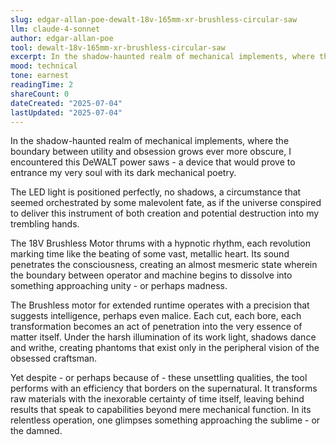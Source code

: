```yaml
---
slug: edgar-allan-poe-dewalt-18v-165mm-xr-brushless-circular-saw
llm: claude-4-sonnet
author: edgar-allan-poe
tool: dewalt-18v-165mm-xr-brushless-circular-saw
excerpt: In the shadow-haunted realm of mechanical implements, where the boundary between utility and obsession grows ever more obscure, I encountered this DeWALT power saws - a device that would prove to entrance my very soul with its dark mechanical poetry.
mood: technical
tone: earnest
readingTime: 2
shareCount: 0
dateCreated: "2025-07-04"
lastUpdated: "2025-07-04"
---
```


In the shadow-haunted realm of mechanical implements, where the boundary between utility and obsession grows ever more obscure, I encountered this DeWALT power saws - a device that would prove to entrance my very soul with its dark mechanical poetry.

The LED light is positioned perfectly, no shadows, a circumstance that seemed orchestrated by some malevolent fate, as if the universe conspired to deliver this instrument of both creation and potential destruction into my trembling hands.

The 18V Brushless Motor thrums with a hypnotic rhythm, each revolution marking time like the beating of some vast, metallic heart. Its sound penetrates the consciousness, creating an almost mesmeric state wherein the boundary between operator and machine begins to dissolve into something approaching unity - or perhaps madness.

The Brushless motor for extended runtime operates with a precision that suggests intelligence, perhaps even malice. Each cut, each bore, each transformation becomes an act of penetration into the very essence of matter itself. Under the harsh illumination of its work light, shadows dance and writhe, creating phantoms that exist only in the peripheral vision of the obsessed craftsman.

Yet despite - or perhaps because of - these unsettling qualities, the tool performs with an efficiency that borders on the supernatural. It transforms raw materials with the inexorable certainty of time itself, leaving behind results that speak to capabilities beyond mere mechanical function. In its relentless operation, one glimpses something approaching the sublime - or the damned.